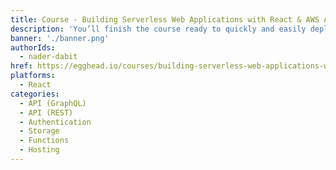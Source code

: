 ```yaml
---
title: Course - Building Serverless Web Applications with React & AWS Amplify
description: 'You’ll finish the course ready to quickly and easily deploy your serverless React application, so users can start using and enjoying it right away.'
banner: './banner.png'
authorIds:
  - nader-dabit
href: https://egghead.io/courses/building-serverless-web-applications-with-react-aws-amplify
platforms:
  - React
categories:
  - API (GraphQL)
  - API (REST)
  - Authentication
  - Storage
  - Functions
  - Hosting
---
```

